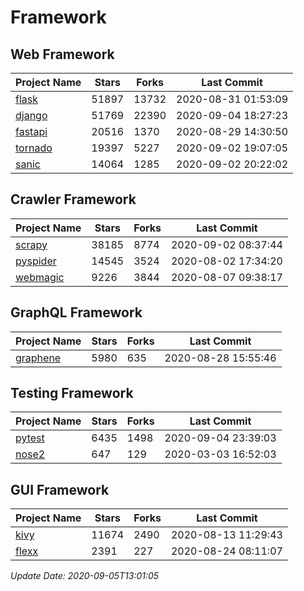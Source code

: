 # Framework

## Web Framework

| Project Name | Stars | Forks | Last Commit |
| ------------ | ----- | ----- | ----------- |
| [flask](https://github.com/pallets/flask) | 51897 | 13732 | 2020-08-31 01:53:09 |
| [django](https://github.com/django/django) | 51769 | 22390 | 2020-09-04 18:27:23 |
| [fastapi](https://github.com/tiangolo/fastapi) | 20516 | 1370 | 2020-08-29 14:30:50 |
| [tornado](https://github.com/tornadoweb/tornado) | 19397 | 5227 | 2020-09-02 19:07:05 |
| [sanic](https://github.com/huge-success/sanic) | 14064 | 1285 | 2020-09-02 20:22:02 |

## Crawler Framework

| Project Name | Stars | Forks | Last Commit |
| ------------ | ----- | ----- | ----------- |
| [scrapy](https://github.com/scrapy/scrapy) | 38185 | 8774 | 2020-09-02 08:37:44 |
| [pyspider](https://github.com/binux/pyspider) | 14545 | 3524 | 2020-08-02 17:34:20 |
| [webmagic](https://github.com/code4craft/webmagic) | 9226 | 3844 | 2020-08-07 09:38:17 |

## GraphQL Framework

| Project Name | Stars | Forks | Last Commit |
| ------------ | ----- | ----- | ----------- |
| [graphene](https://github.com/graphql-python/graphene) | 5980 | 635 | 2020-08-28 15:55:46 |

## Testing Framework

| Project Name | Stars | Forks | Last Commit |
| ------------ | ----- | ----- | ----------- |
| [pytest](https://github.com/pytest-dev/pytest) | 6435 | 1498 | 2020-09-04 23:39:03 |
| [nose2](https://github.com/nose-devs/nose2) | 647 | 129 | 2020-03-03 16:52:03 |

## GUI Framework

| Project Name | Stars | Forks | Last Commit |
| ------------ | ----- | ----- | ----------- |
| [kivy](https://github.com/kivy/kivy) | 11674 | 2490 | 2020-08-13 11:29:43 |
| [flexx](https://github.com/flexxui/flexx) | 2391 | 227 | 2020-08-24 08:11:07 |

*Update Date: 2020-09-05T13:01:05*